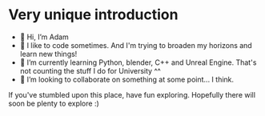 # Very unique introduction

- 👋 Hi, I’m Adam
- 👀 I like to code sometimes. And I'm trying to broaden my horizons and learn new things!
- 🌱 I’m currently learning Python, blender, C++ and Unreal Engine. That's not counting the stuff I do for University ^^
- 💞️ I’m looking to collaborate on something at some point... I think.

If you've stumbled upon this place, have fun exploring. Hopefully there will soon be plenty to explore :)
